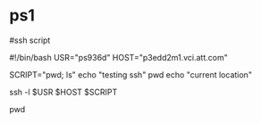 # ps1
#ssh script

#!/bin/bash
USR="ps936d"
HOST="p3edd2m1.vci.att.com"

SCRIPT="pwd; ls"
echo "testing ssh"
pwd
echo "current location"

ssh -l $USR $HOST $SCRIPT

pwd
